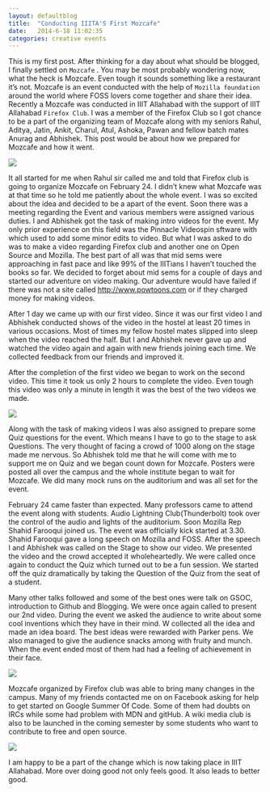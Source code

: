 ```yaml
---
layout: defaultblog
title:  "Conducting IIITA'S First Mozcafe"
date:   2014-6-18 11:02:35
categories: creative events
---
```



This is my first post. After thinking for a day about what should be blogged, I finally settled on `Mozcafe` . You may be most probably wondering now, what the heck is Mozcafe. Even tough it sounds something like a restaurant it’s not. Mozcafe is an event conducted with the help of `Mozilla foundation` around the world where FOSS lovers come together and share their idea. Recently a Mozcafe was conducted in IIIT Allahabad with the support of IIIT Allahabad `Firefox Club`. I was a member of the Firefox Club so I got chance to be a part of the organizing team of Mozcafe along with my seniors Rahul, Aditya, Jatin, Ankit, Charul, Atul, Ashoka, Pawan and fellow batch mates Anurag and Abhishek. This post would be about how we prepared for Mozcafe and how it went.

<img src = "http://hackerkid.github.io/images/mozcafe.jpg">

It all started for me when Rahul sir called me and told that Firefox club is going to organize Mozcafe on February 24. I didn’t knew what Mozcafe was at that time so he told me patiently about the whole event. I was so excited about the idea and decided to be a apart of the event. Soon there was a meeting regarding the Event and various members were assigned various duties. I and Abhishek got the task of making intro videos for the event. My only prior experience on this field was the Pinnacle Videospin sftware with which used to add some minor edits to video. But what I was asked to do was to make a video regarding Firefox club and another one on Open Source and Mozilla. The best part of all was that mid sems were approaching in fast pace and like 99% of the IIITians I haven’t touched the books so far. We decided to forget about mid sems for a couple of days and started our adventure on video making. Our adventure would have failed if there was not a site called http://www.powtoons.com or if they charged money for making videos.

After 1 day we came up with our first video. Since it was our first video I and Abhishek conducted shows of the video in the hostel at least 20 times in various occasions. Most of times my fellow hostel mates slipped into sleep when the video reached the half. But I and Abhishek never gave up and watched the video again and again with new friends joining each time. We collected feedback from our friends and improved it.

After the completion of the first video we began to work on the second video. This time it took us only 2 hours to complete the video. Even tough this video was only a minute in length it was the best of the two videos we made.

<img src = "http://hackerkid.github.io/images/vishnu.jpg">

Along with the task of making videos I was also assigned to prepare some Quiz questions for the event. Which means I have to go to the stage to ask Questions. The very thought of facing a crowd of 1000 along on the stage made me nervous. So Abhishek told me that he will come with me to support me on Quiz and we began count down for Mozcafe. Posters were posted all over the campus and the whole institute began to wait for Mozcafe. We did many mock runs on the auditorium and was all set for the event.

February 24 came faster than expected. Many professors came to attend the event along with students. Audio Lightning Club(Thunderbolt) took over the control of the audio and lights of the auditorium. Soon Mozilla Rep Shahid Farooqui joined us. The event was officially kick started at 3.30. Shahid Farooqui gave a long speech on Mozilla and FOSS. After the speech I and Abhishek was called on the Stage to show our video. We presented the video and the crowd accepted it wholeheartedly. We were called once again to conduct the Quiz which turned out to be a fun session. We started off the quiz dramatically by taking the Question of the Quiz from the seat of a student.


Many other talks followed and some of the best ones were talk on GSOC, introduction to Github and Blogging. We were once again called to present our 2nd video. During the event we asked the audience to write about some cool inventions which they have in their mind. W collected all the idea and made an idea board. The best ideas were rewarded with Parker pens. We also managed to give the audience snacks among with fruity and munch. When the event ended most of them had had a feeling of achievement in their face.

<img src = "http://hackerkid.github.io/images/vishnuks.jpg">

Mozcafe organized by Firefox club was able to bring many changes in the campus. Many of my friends contacted me on on Facebook asking for help to get started on Google Summer Of Code. Some of them had doubts on IRCs while some had problem with MDN and gitHub. A wiki media club is also to be launched in the coming semester by some students who want to contribute to free and open source.

<img src = "http://hackerkid.github.io/images/all.jpg">

I am happy to be a part of the change which is now taking place in IIIT Allahabad. More over doing good not only feels good. It also leads to better good.
